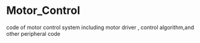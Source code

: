 # Motor_Control
code of motor control system including motor driver , control algorithm,and other peripheral code
